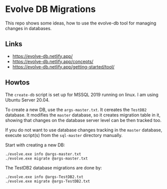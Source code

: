 # Evolve DB Migrations

This repo shows some ideas, how to use the evolve-db tool for managing changes in databases.

## Links

* https://evolve-db.netlify.app/
* https://evolve-db.netlify.app/concepts/
* https://evolve-db.netlify.app/getting-started/tool/

## Howtos

The `create-db` script is set up for MSSQL 2019 running on linux. I am using Ubuntu Server 20.04.

To create a new DB, use the `args-master.txt`. It cereates the `TestDB2` database. It modifies the `master` database,
so it creates migration table in it, showing that changes on the database server level can be then tracked too.

If you do not want to use database changes tracking in the `master` database, execute script(s) from the `sql-master`
directory manually.

Start with creating a new DB:

```
./evolve.exe info @args-master.txt
./evolve.exe migrate @args-master.txt
```

The TestDB2 database migrations are done by:

```
./evolve.exe info @args-TestDB2.txt
./evolve.exe migrate @args-TestDB2.txt
```
